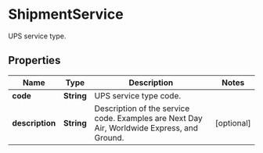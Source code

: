 

# ShipmentService

UPS service type.

## Properties

| Name | Type | Description | Notes |
|------------ | ------------- | ------------- | -------------|
|**code** | **String** | UPS service type code. |  |
|**description** | **String** | Description of the service code. Examples are Next Day Air, Worldwide Express, and Ground. |  [optional] |




